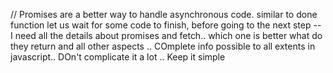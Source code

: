 // Promises are a better way to handle asynchronous code.
similar to done function
let us wait for some code to finish, before going to the next step
-- I need all the details about promises and fetch.. which one is better what do they return and all other aspects .. COmplete info possible to all extents in javascript..
DOn't complicate it a lot .. Keep it simple